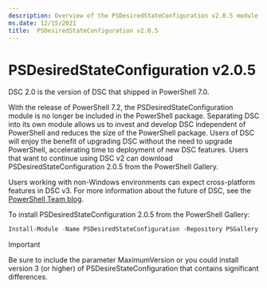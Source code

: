```yaml
---
description: Overview of the PSDesiredStateConfiguration v2.0.5 module.
ms.date: 12/15/2021
title:  PSDesiredStateConfiguration v2.0.5
---
```

# PSDesiredStateConfiguration v2.0.5

DSC 2.0 is the version of DSC that shipped in PowerShell 7.0.

With the release of PowerShell 7.2, the PSDesiredStateConfiguration module is no longer be included
in the PowerShell package. Separating DSC into its own module allows us to invest and develop DSC
independent of PowerShell and reduces the size of the PowerShell package. Users of DSC will enjoy
the benefit of upgrading DSC without the need to upgrade PowerShell, accelerating time to deployment
of new DSC features. Users that want to continue using DSC v2 can download
PSDesiredStateConfiguration 2.0.5 from the PowerShell Gallery.

Users working with non-Windows environments can expect cross-platform features in DSC v3. For more
information about the future of DSC, see the
[PowerShell Team blog](https://devblogs.microsoft.com/powershell/powershell-team-2021-investments/#dsc-for-powershell-7).

To install PSDesiredStateConfiguration 2.0.5 from the PowerShell Gallery:

```powershell
Install-Module -Name PSDesiredStateConfiguration -Repository PSGallery -MaximumVersion 2.99
```

> [!IMPORTANT]
> Be sure to include the parameter MaximumVersion or you could install version 3 (or higher) of
> PSDesireStateConfiguration that contains significant differences.
